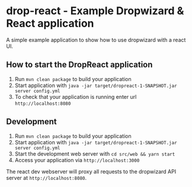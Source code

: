 # drop-react - Example Dropwizard & React application

A simple example application to show how to use dropwizard with a react UI.

## How to start the DropReact application

1. Run `mvn clean package` to build your application
1. Start application with `java -jar target/dropreact-1-SNAPSHOT.jar server config.yml`
1. To check that your application is running enter url `http://localhost:8080`

## Development

1. Run `mvn clean package` to build your application
1. Start application with `java -jar target/dropreact-1-SNAPSHOT.jar server config.yml`
1. Start the development web server with `cd src/web && yarn start`
1. Access your application via `http://localhost:3000`

The react dev webserver will proxy all requests to the dropwizard API server
at `http://localhost:8080`.
